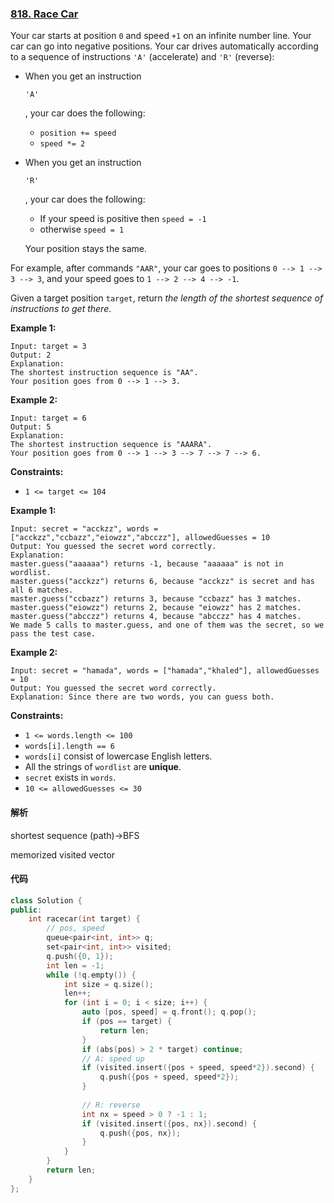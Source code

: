 ### [818. Race Car](https://leetcode.com/problems/race-car/)

Your car starts at position `0` and speed `+1` on an infinite number line. Your car can go into negative positions. Your car drives automatically according to a sequence of instructions `'A'` (accelerate) and `'R'` (reverse):

- When you get an instruction

   

  ```
  'A'
  ```

  , your car does the following:

  - `position += speed`
  - `speed *= 2`

- When you get an instruction

   

  ```
  'R'
  ```

  , your car does the following:

  - If your speed is positive then `speed = -1`
  - otherwise `speed = 1`

  Your position stays the same.

For example, after commands `"AAR"`, your car goes to positions `0 --> 1 --> 3 --> 3`, and your speed goes to `1 --> 2 --> 4 --> -1`.

Given a target position `target`, return *the length of the shortest sequence of instructions to get there*.

 

**Example 1:**

```
Input: target = 3
Output: 2
Explanation: 
The shortest instruction sequence is "AA".
Your position goes from 0 --> 1 --> 3.
```

**Example 2:**

```
Input: target = 6
Output: 5
Explanation: 
The shortest instruction sequence is "AAARA".
Your position goes from 0 --> 1 --> 3 --> 7 --> 7 --> 6.
```

 

**Constraints:**

- `1 <= target <= 104`

 

**Example 1:**

```
Input: secret = "acckzz", words = ["acckzz","ccbazz","eiowzz","abcczz"], allowedGuesses = 10
Output: You guessed the secret word correctly.
Explanation:
master.guess("aaaaaa") returns -1, because "aaaaaa" is not in wordlist.
master.guess("acckzz") returns 6, because "acckzz" is secret and has all 6 matches.
master.guess("ccbazz") returns 3, because "ccbazz" has 3 matches.
master.guess("eiowzz") returns 2, because "eiowzz" has 2 matches.
master.guess("abcczz") returns 4, because "abcczz" has 4 matches.
We made 5 calls to master.guess, and one of them was the secret, so we pass the test case.
```

**Example 2:**

```
Input: secret = "hamada", words = ["hamada","khaled"], allowedGuesses = 10
Output: You guessed the secret word correctly.
Explanation: Since there are two words, you can guess both.
```

 

**Constraints:**

- `1 <= words.length <= 100`
- `words[i].length == 6`
- `words[i]` consist of lowercase English letters.
- All the strings of `wordlist` are **unique**.
- `secret` exists in `words`.
- `10 <= allowedGuesses <= 30`

#### 解析

shortest sequence (path)->BFS

memorized visited vector

#### 代码

```c++
class Solution {
public:
    int racecar(int target) {
        // pos, speed
        queue<pair<int, int>> q;
        set<pair<int, int>> visited;
        q.push({0, 1});
        int len = -1;
        while (!q.empty()) {
            int size = q.size();
            len++;
            for (int i = 0; i < size; i++) {
                auto [pos, speed] = q.front(); q.pop();
                if (pos == target) {
                    return len;
                }
                if (abs(pos) > 2 * target) continue;
                // A: speed up
                if (visited.insert({pos + speed, speed*2}).second) {
                    q.push({pos + speed, speed*2});
                }
                
                // R: reverse
                int nx = speed > 0 ? -1 : 1;
                if (visited.insert({pos, nx}).second) {
                    q.push({pos, nx});
                }
            }
        }
        return len;
    }
};
```
